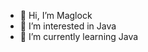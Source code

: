 - 👋 Hi, I’m Maglock
- 👀 I’m interested in Java
- 🌱 I’m currently learning Java

<!---
maglockpvp/maglockpvp is a ✨ special ✨ repository because its `README.md` (this file) appears on your GitHub profile.
You can click the Preview link to take a look at your changes.
--->
